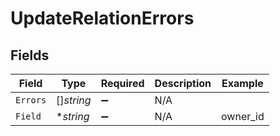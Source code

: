 # UpdateRelationErrors


## Fields

| Field              | Type               | Required           | Description        | Example            |
| ------------------ | ------------------ | ------------------ | ------------------ | ------------------ |
| `Errors`           | []*string*         | :heavy_minus_sign: | N/A                |                    |
| `Field`            | **string*          | :heavy_minus_sign: | N/A                | owner_id           |